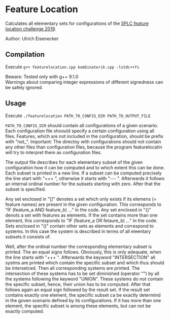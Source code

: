 # Feature Location

Calculates all elementary sets for configurations of the [SPLC feature location challenge 2019](https://variability-challenges.github.io/2018/ArgoUMLSPL/index.html).

Author: Ulrich Eisenecker

## Compilation

Execute `g++ featurelocation.cpp kombinatorik.cpp -lstdc++fs`

Beware: Tested only with g++ 9.1.0  
Warnings about comparing integer expressions of different signedness can be safely ignored.

## Usage

Execute `./featurelocation PATH_TO_CONFIG_DIR PATH_TO_OUTPUT_FILE`

`PATH_TO_CONFIG_DIR` should contain all configurations of a given scenario.
Each configuration file shoould specify a certain configuration using all files.
Features, which are not included in the configuration, should be prefix with "not_".
Important: The directoy with configurations should not contain any other files than configuration files, because the program featurelocatin will try to interpret them as configuration files.

The output file describes for each elementary subset of the given configuration how it can be computed  and to which extent this can be done.
Each subset is printed in a new line.
If a subset can be computed precisely the line start with "+++ ", otherwise it starts with "--- ". 
Afterwards it follows an internal ordinal number for the subsets starting with zero. 
After that the subset is specified.

Any set enclosed in "[]" denotes a set which only exists if its elemens (= feature names) are present in the given configuration. 
This corresponds to "IF (feature_a AND feature_b) ..." in the code.
Any set enclosed in "{}" denots a set with features as elements. 
If the set contains more than one element, this corresponds to "IF (feature_a OR fetaure_b) ..." in the code.
Sets enclosed in "()" contain other sets as elements and correspond to systems. 
In this case the system is described in terms of all eleentary subsets it consists of.

Well, after the ordinal number the corresponding elementary subset is printed. 
The an equal signs follows.
Obviously, this is only adequate, when the line starts with "+++ ".
Afterwards the keyword "INTERSECTION" all systms are printed which contain the specific subset and which thus should be intersetced. 
Then all corresponding systems are printed. 
The intersection of these systems has to be set diminished (operator "\") by all the systems following the keyword "UNION". 
These systems do not contain the specific subset, hence, their union has to be computed.
After that follows again an equal sign followed by the result set.
If the result set contains exactly one element, the specific subset ca be exactly determind in the goven scenario defined by its configurations.
If it has more than one element, the specific subset is among these elements, but can not be exactly computed.
